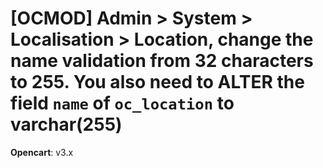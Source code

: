 # [OCMOD] Admin > System > Localisation > Location, change the name validation from 32 characters to 255. You also need to ALTER the field `name` of `oc_location` to varchar(255)
**Opencart**: v3.x
